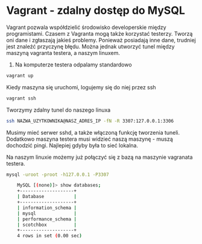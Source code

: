 Vagrant - zdalny dostęp do MySQL
================================

Vagrant pozwala współdzielić środowisko developerskie między programistami. Czasem z Vagranta mogą także korzystać testerzy. Tworzą oni dane i zgłaszają jakieś problemy. Ponieważ posiadają inne dane, trudniej jest znaleźć przyczynę błędu. Można jednak utworzyć tunel między maszyną vagranta testera, a naszym linuxem.

1. Na komputerze testera odpalamy standardowo

``` bash
vagrant up
```

Kiedy maszyna się uruchomi, logujemy się do niej przez ssh

``` bash
vagrant ssh
```

Tworzymy zdalny tunel do naszego linuxa

``` bash
ssh NAZWA_UZYTKOWNIKA@NASZ_ADRES_IP -fN -R 3307:127.0.0.1:3306
```

Musimy mieć serwer sshd, a także włączoną funkcję tworzenia tuneli. Dodatkowo maszyna testera musi widzieć naszą maszynę - muszą dochodzić pingi. Najlepiej gdyby była to sieć lokalna.

Na naszym linuxie możemy już połączyć się z bazą na maszynie vagranata testera.

``` bash
mysql -uroot -proot -h127.0.0.1 -P3307
```

``` bash
    MySQL [(none)]> show databases;
    +--------------------+
    | Database           |
    +--------------------+
    | information_schema |
    | mysql              |
    | performance_schema |
    | scotchbox          |
    +--------------------+
    4 rows in set (0.00 sec)
```